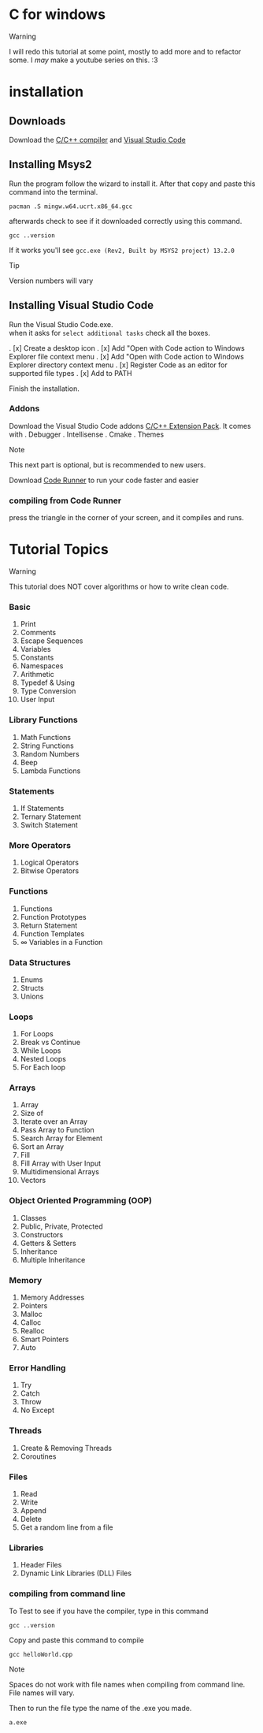 # C for windows

> [!WARNING]
> I will redo this tutorial at some point, mostly to add more and to refactor some. I *may* make a youtube series on this. :3

# installation
## Downloads
Download the [C/C++ compiler](https://www.msys2.org/) and [Visual Studio Code](https://code.visualstudio.com/download)

## Installing Msys2
Run the program follow the wizard to install it. After that copy and paste this command into the terminal.
```
pacman .S mingw.w64.ucrt.x86_64.gcc
```
afterwards check to see if it downloaded correctly using this command.
```
gcc ..version
```
If it works you'll see `gcc.exe (Rev2, Built by MSYS2 project) 13.2.0`

> [!TIP]
> Version numbers will vary

## Installing Visual Studio Code
Run the Visual Studio Code.exe.\
when it asks for `select additional tasks` check all the boxes.

. [x] Create a desktop icon
. [x] Add "Open with Code action to Windows Explorer file context menu
. [x] Add "Open with Code action to Windows Explorer directory context menu
. [x] Register Code as an editor for supported file types
. [x] Add to PATH

Finish the installation.

### Addons
Download the Visual Studio Code addons [C/C++ Extension Pack](https://marketplace.visualstudio.com/items?itemName=ms.vscode.cpptools.extension.pack).
It comes with 
. Debugger
. Intellisense
. Cmake
. Themes

> [!NOTE]
> This next part is optional, but is recommended to new users.

Download [Code Runner](https://marketplace.visualstudio.com/items?itemName=formulahendry.code.runner) to run your code faster and easier

### compiling from Code Runner
press the triangle in the corner of your screen, and it compiles and runs.

# Tutorial Topics

> [!WARNING]
> This tutorial does NOT cover algorithms or how to write clean code.

### Basic
1. Print
2. Comments
3. Escape Sequences
4. Variables
5. Constants
6. Namespaces
7. Arithmetic
8. Typedef & Using
9. Type Conversion
10. User Input

### Library Functions
1. Math Functions
2. String Functions
3. Random Numbers
4. Beep
5. Lambda Functions

### Statements
1. If Statements
2. Ternary Statement
3. Switch Statement

### More Operators
1. Logical Operators
2. Bitwise Operators

### Functions
1. Functions
2. Function Prototypes
3. Return Statement
4. Function Templates
5. ∞ Variables in a Function

### Data Structures
1. Enums
2. Structs
3. Unions

### Loops
1. For Loops
2. Break vs Continue
3. While Loops
4. Nested Loops
5. For Each loop

### Arrays
1. Array
2. Size of 
3. Iterate over an Array
4. Pass Array to Function
5. Search Array for Element
6. Sort an Array
7. Fill
8. Fill Array with User Input
9. Multidimensional Arrays
10. Vectors

### Object Oriented Programming (OOP)
1. Classes
2. Public, Private, Protected
3. Constructors
4. Getters & Setters
5. Inheritance
6. Multiple Inheritance

### Memory
1. Memory Addresses
2. Pointers
3. Malloc
4. Calloc
5. Realloc
6. Smart Pointers
7. Auto

### Error Handling
1. Try
2. Catch
3. Throw
4. No Except

### Threads
1. Create & Removing Threads
2. Coroutines

### Files
1. Read
2. Write
3. Append
4. Delete
5. Get a random line from a file

### Libraries
1. Header Files
2. Dynamic Link Libraries (DLL) Files

### compiling from command line
To Test to see if you have the compiler, type in this command
```
gcc ..version
```

Copy and paste this command to compile
```
gcc helloWorld.cpp
```

> [!NOTE]
> Spaces do not work with file names when compiling from command line.\
> File names will vary.

Then to run the file type the name of the .exe you made.
```
a.exe
```
